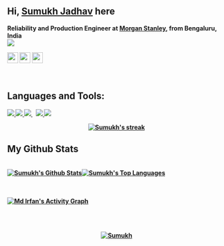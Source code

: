 <!--
**SumukhJadhav/Sumukhjadhav** is a ✨ _special_ ✨ repository because its `README.md` (this file) appears on your GitHub profile.

Here are some ideas to get you started:

- 🔭 I’m currently working on ...
- 🌱 I’m currently learning ...
- 👯 I’m looking to collaborate on ...
- 🤔 I’m looking for help with ...
- 💬 Ask me about ...
- 📫 How to reach me: ...
- 😄 Pronouns: ...
- ⚡ Fun fact: ...
-->
## Hi, [Sumukh Jadhav](https://sumukhjadhav.github.io/portfolio.github.io/) here </br>
<b> Reliability and Production Engineer at [Morgan Stanley](https://www.morganstanley.com/), from <b>Bengaluru, India</b>
  <br>
  <a href="https://github.com/Meghna-DAS/github-profile-views-counter">
    <img src="https://komarev.com/ghpvc/?username=SumukhJadhav&color=green">
</a>
  <br>
<p><a href="https://www.linkedin.com/in/sumukh-jadhav/"><img src="https://img.shields.io/badge/linkedin-%230077B5.svg?&style=for-the-badge&logo=linkedin&logoColor=white" height=25></a> <a href="https://www.instagram.com/sumukh_jadhav/"><img src="https://img.shields.io/badge/instagram-%23E4405F.svg?&style=for-the-badge&logo=instagram&logoColor=white" height=25></a> 
<a href="https://stackoverflow.com/users/14165349/sumukh-jadhav"><img src=https://img.shields.io/badge/-Stack%20Overflow-222222?style=flat-square&logo=stack-overflow&logoColor=white&link=https://stackoverflow.com/users/8782331/adi-kris" height=25></a></p>
  
<br>

## Languages and Tools:

<p align="left"> 
    <a href="https://www.python.org" target="_blank"> <img src="https://img.icons8.com/color/48/000000/python.png"/> </a> 
    <a href="https://www.java.com" target="_blank"> <img src="https://img.icons8.com/color/48/000000/java-coffee-cup-logo.png"/> </a>
    <a style="padding-right:8px;" href="https://www.mysql.com/" target="_blank"> <img src="https://img.icons8.com/fluent/50/000000/mysql-logo.png"/> </a>
    <a href="https://git-scm.com/" target="_blank"> <img src="https://img.icons8.com/color/48/000000/git.png"/> </a> 
    <a href="https://clanguage.com" target="_blank"> <img src="https://img.icons8.com/fluency-systems-filled/48/000000/circled-c.png"/> </a>
</p>

  
<p align="center">
    <a href="https://github.com/SumukhJadhav/github-readme-streak-stats">
        <img title="🔥 Get streak stats for your profile at git.io/streak-stats" alt="Sumukh's streak" src="http://github-readme-streak-stats.herokuapp.com/?user=SumukhJadhav&theme=nightowl&hide_border=true&date_format=M%20j%5B%2C%20Y%5D"/>
    </a>
</p>
  
 ## My Github Stats
  <br/>
    <a href="https://github.com/SumukhJadhav/github-readme-stats"><img alt="Sumukh's Github Stats" src="https://github-readme-stats.vercel.app/api?username=SumukhJadhav&show_icons=true&count_private=true&theme=react&hide_border=true&bg_color=0D1117" /></a><a href="https://github.com/SumukhJadhav/github-readme-stats"><img alt="Sumukh's Top Languages" src="https://github-readme-stats.vercel.app/api/top-langs/?username=SumukhJadhav&langs_count=8&count_private=true&layout=compact&theme=react&hide_border=true&bg_color=0D1117" /></a>
  <br/>  


<br/>
<br/>

<a href="https://github.com/mdirfancse/github-readme-activity-graph"><img alt="Md Irfan's Activity Graph" src="https://activity-graph.herokuapp.com/graph?username=SumukhJadhav&bg_color=0D1117&color=5BCDEC&line=5BCDEC&point=FFFFFF&hide_border=true" /></a>

<br/>
<br/>
 <p align="center">
  <a href="https://github.com/SumukhJadhav/github-readme-streak-stats">
        <img title="🔥" alt="Sumukh" src="https://metrics.lecoq.io/sumukhjadhav?template=classic&repositories.forks=true&base.header=0&base.activity=0&base.community=0&base.repositories=0&base.metadata=0&isocalendar=1&isocalendar.duration=full-year&config.timezone=Asia%2FCalcutta"/>
    </a>
  </p>


